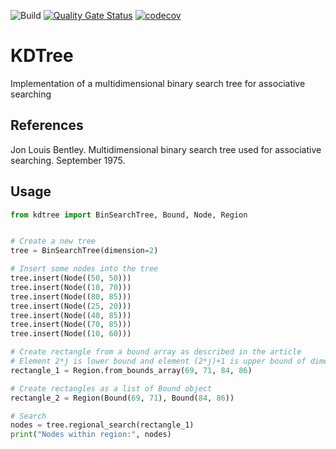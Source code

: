![Build](https://github.com/alesanfra/kdtree/workflows/Build%20and%20Test/badge.svg)
[![Quality Gate Status](https://sonarcloud.io/api/project_badges/measure?project=alesanfra_kdtree&metric=alert_status)](https://sonarcloud.io/dashboard?id=alesanfra_kdtree)
[![codecov](https://codecov.io/gh/alesanfra/kdtree/branch/master/graph/badge.svg?token=GA5KCLADD6)](https://codecov.io/gh/alesanfra/kdtree)

# KDTree

Implementation of a multidimensional binary search tree for associative searching

## References

Jon Louis Bentley. Multidimensional binary search tree used for associative searching. September 1975.

## Usage

```python
from kdtree import BinSearchTree, Bound, Node, Region


# Create a new tree
tree = BinSearchTree(dimension=2)

# Insert some nodes into the tree
tree.insert(Node((50, 50)))
tree.insert(Node((10, 70)))
tree.insert(Node((80, 85)))
tree.insert(Node((25, 20)))
tree.insert(Node((40, 85)))
tree.insert(Node((70, 85)))
tree.insert(Node((10, 60)))

# Create rectangle from a bound array as described in the article
# Element 2*j is lower bound and element (2*j)+1 is upper bound of dimension j
rectangle_1 = Region.from_bounds_array(69, 71, 84, 86)

# Create rectangles as a list of Bound object
rectangle_2 = Region(Bound(69, 71), Bound(84, 86))

# Search
nodes = tree.regional_search(rectangle_1)
print("Nodes within region:", nodes)
```